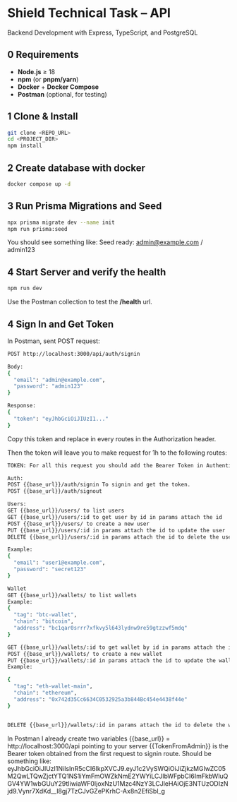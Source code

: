 # Shield Technical Task – API
Backend Development with Express, TypeScript, and PostgreSQL

## 0 Requirements
- **Node.js** ≥ 18
- **npm** (or **pnpm/yarn**)
- **Docker** + **Docker Compose**
- **Postman** (optional, for testing)

## 1 Clone & Install
```bash
git clone <REPO_URL>
cd <PROJECT_DIR>
npm install
```

## 2 Create database with docker
```bash
docker compose up -d
```
## 3 Run Prisma Migrations and Seed
```bash
npx prisma migrate dev --name init
npm run prisma:seed
```
You should see something like: Seed ready: admin@example.com / admin123

## 4 Start Server and verify the health
```bash
npm run dev
```
Use the Postman collection to test the **/health** url.

## 4 Sign In and Get Token
In Postman, sent POST request:
```bash
POST http://localhost:3000/api/auth/signin

Body: 
{
  "email": "admin@example.com",
  "password": "admin123"
}

Response:
{
  "token": "eyJhbGciOiJIUzI1..."
}
```
Copy this token and replace in every routes in the Authorization header. 

Then the token will leave you to make request for 1h to the following  routes:

```bash
TOKEN: For all this request you should add the Bearer Token in Authentication section.

Auth:
POST {{base_url}}/auth/signin To signin and get the token.
POST {{base_url}}/auth/signout

Users:
GET {{base_url}}/users/ to list users
GET {{base_url}}/users/:id to get user by id in params attach the id
POST {{base_url}}/users/ to create a new user
PUT {{base_url}}/users/:id in params attach the id to update the user
DELETE {{base_url}}/users/:id in params attach the id to delete the user

Example: 
{
  "email": "user1@example.com",
  "password": "secret123"
}

Wallet
GET {{base_url}}/wallets/ to list wallets
Example:
{
  "tag": "btc-wallet",
  "chain": "bitcoin",
  "address": "bc1qar0srrr7xfkvy5l643lydnw9re59gtzzwf5mdq"
}

GET {{base_url}}/wallets/:id to get wallet by id in params attach the id
POST {{base_url}}/wallets/ to create a new wallet
PUT {{base_url}}/wallets/:id in params attach the id to update the wallet
Example:

{
  "tag": "eth-wallet-main",
  "chain": "ethereum",
  "address": "0x742d35Cc6634C0532925a3b844Bc454e4438f44e"
}


DELETE {{base_url}}/wallets/:id in params attach the id to delete the wallet
```
In Postman I already create two variables 
{{base_url}} = http://localhost:3000/api pointing to your server
{{TokenFromAdmin}} is the Bearer token obtained from the first request to signin route.
Should be something like:
eyJhbGciOiJIUzI1NiIsInR5cCI6IkpXVCJ9.eyJ1c2VySWQiOiJiZjkzMGIwZC05M2QwLTQwZjctYTQ1NS1iYmFmOWZkNmE2YWYiLCJlbWFpbCI6ImFkbWluQGV4YW1wbGUuY29tIiwiaWF0IjoxNzU1Mzc4NzY3LCJleHAiOjE3NTUzODIzNjd9.Vynr7XdKd__l8gj7TzCJvGZePKrhC-Ax8n2EfiSbl_g


